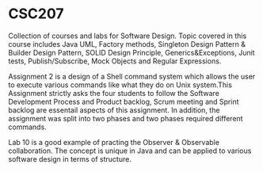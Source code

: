 # CSC207
Collection of courses and labs for Software Design. 
Topic covered in this course includes Java UML, Factory methods, Singleton Design Pattern & Builder Design Pattern, SOLID Design Principle, Generics&Exceptions, 
Junit tests, Publish/Subscribe, Mock Objects and Regular Expressions.

Assignment 2 is a design of a Shell command system which allows the user to execute various commands like what they do on Unix system.This Assignment strictly asks the four students to follow the Software Development Process and Product backlog, Scrum meeting and Sprint backlog  are essentail aspects of this assignment. In addition, the assignment was split into two phases and two phases required different commands. 



Lab 10 is a good example of practing the Observer & Observable collaboration. The concept is unique in Java and can be applied to various software design in terms of structure.
